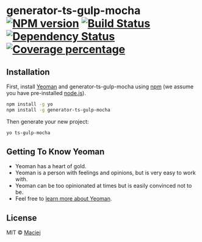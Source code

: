 # generator-ts-gulp-mocha [![NPM version][npm-image]][npm-url] [![Build Status][travis-image]][travis-url] [![Dependency Status][daviddm-image]][daviddm-url] [![Coverage percentage][coveralls-image]][coveralls-url]
> 

## Installation

First, install [Yeoman](http://yeoman.io) and generator-ts-gulp-mocha using [npm](https://www.npmjs.com/) (we assume you have pre-installed [node.js](https://nodejs.org/)).

```bash
npm install -g yo
npm install -g generator-ts-gulp-mocha
```

Then generate your new project:

```bash
yo ts-gulp-mocha
```

## Getting To Know Yeoman

 * Yeoman has a heart of gold.
 * Yeoman is a person with feelings and opinions, but is very easy to work with.
 * Yeoman can be too opinionated at times but is easily convinced not to be.
 * Feel free to [learn more about Yeoman](http://yeoman.io/).

## License

MIT © [Maciej]()


[npm-image]: https://badge.fury.io/js/generator-ts-gulp-mocha.svg
[npm-url]: https://npmjs.org/package/generator-ts-gulp-mocha
[travis-image]: https://travis-ci.org/ma2ciek/generator-ts-gulp-mocha.svg?branch=master
[travis-url]: https://travis-ci.org/ma2ciek/generator-ts-gulp-mocha
[daviddm-image]: https://david-dm.org/ma2ciek/generator-ts-gulp-mocha.svg?theme=shields.io
[daviddm-url]: https://david-dm.org/ma2ciek/generator-ts-gulp-mocha
[coveralls-image]: https://coveralls.io/repos/ma2ciek/generator-ts-gulp-mocha/badge.svg
[coveralls-url]: https://coveralls.io/r/ma2ciek/generator-ts-gulp-mocha
